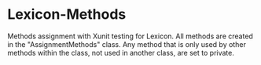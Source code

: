 # Lexicon-Methods
Methods assignment with Xunit testing for Lexicon. All methods are created in the "AssignmentMethods" class. Any method that is only used by other methods within the class, not used in another class, are set to private.
